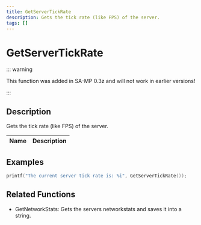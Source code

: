 ```yaml
---
title: GetServerTickRate
description: Gets the tick rate (like FPS) of the server.
tags: []
---
```


# GetServerTickRate

<TagLinks />

::: warning

This function was added in SA-MP 0.3z and will not work in earlier versions!

:::

## Description

Gets the tick rate (like FPS) of the server.


| Name | Description |
|------|-------------|


## Examples


```c
printf("The current server tick rate is: %i", GetServerTickRate());
```


## Related Functions


-  GetNetworkStats: Gets the servers networkstats and saves it into a string.